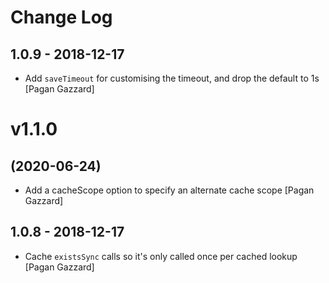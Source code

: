 # Change Log

## 1.0.9 - 2018-12-17

* Add `saveTimeout` for customising the timeout, and drop the default to 1s [Pagan Gazzard]

# v1.1.0
## (2020-06-24)

* Add a cacheScope option to specify an alternate cache scope [Pagan Gazzard]

## 1.0.8 - 2018-12-17

* Cache `existsSync` calls so it's only called once per cached lookup [Pagan Gazzard]
